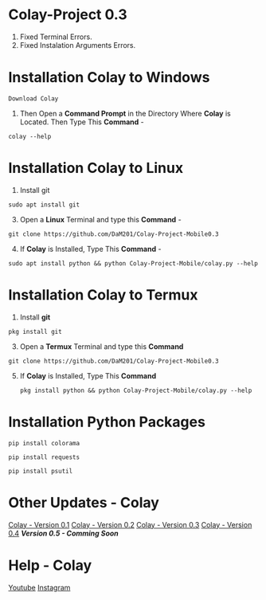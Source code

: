 # Colay-Project 0.3

1) Fixed Terminal Errors.
2) Fixed Instalation Arguments Errors.


# Installation Colay to Windows

`Download Colay`
1) Then Open a **Command Prompt** in the Directory Where **Colay** is Located. Then Type This **Command**  -
```
colay --help
```

# Installation Colay to Linux

1) Install git
```
sudo apt install git
```
3) Open a **Linux** Terminal and type this **Command**  -
```
git clone https://github.com/DaM201/Colay-Project-Mobile0.3
```
4) If **Colay** is Installed, Type This **Command**  -
```
sudo apt install python && python Colay-Project-Mobile/colay.py --help
```

# Installation Colay to Termux

1) Install **git**
```
pkg install git
```
3) Open a **Termux** Terminal and type this **Command**
```
git clone https://github.com/DaM201/Colay-Project-Mobile0.3
```
5) If **Colay** is Installed, Type This **Command**
   ```
   pkg install python && python Colay-Project-Mobile/colay.py --help
   ```

# Installation Python Packages
```
pip install colorama
```
```
pip install requests
```
```
pip install psutil
```
   
# Other Updates - Colay

[Colay - Version 0.1](https://github.com/DaM201/Colay-Project)
[Colay - Version 0.2](https://github.com/DaM201/Colay-Project0.2)
[Colay - Version 0.3](https://github.com/DaM201/Colay-Project0.3)
[Colay - Version 0.4](https://github.com/DaM201/Colay-Project0.4)
***Version 0.5 - Comming Soon***

# Help - Colay
[Youtube](https://www.youtube.com/channel/UC8Ao1YisJbPGCNG73EhtDCw)
[Instagram](https://www.instagram.com/hnc_conporation/)
